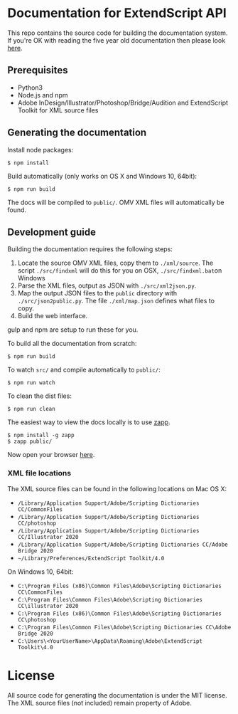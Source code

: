 # Documentation for ExtendScript API #

This repo contains the source code for building the documentation system. If you're  OK with reading the five year old documentation then please look [here](http://yearbook.github.com).

## Prerequisites ##

  - Python3
  - Node.js and npm
  - Adobe InDesign/Illustrator/Photoshop/Bridge/Audition and ExtendScript Toolkit for XML source files

## Generating the documentation ##

Install node packages:

    $ npm install

Build automatically (only works on OS X and Windows 10, 64bit):

    $ npm run build

The docs will be compiled to `public/`. OMV XML files will automatically be found.

## Development guide ##

Building the documentation requires the following steps:

  1. Locate the source OMV XML files, copy them to `./xml/source`. The script `./src/findxml` will do this for you on OSX, `./src/findxml.bat`on Windows
  2. Parse the XML files, output as JSON with `./src/xml2json.py`.
  3. Map the output JSON files to the `public` directory with `./src/json2public.py`. The file `./xml/map.json` defines what files to copy.
  4. Build the web interface.

gulp and npm are setup to run these for you.

To build all the documentation from scratch:

    $ npm run build
    
To watch `src/` and compile automatically to `public/`:

    $ npm run watch

To clean the dist files:

    $ npm run clean

The easiest way to view the docs locally is to use [zapp](https://www.github.com/wridgers/zapp).

    $ npm install -g zapp
    $ zapp public/

Now open your browser [here](http://localhost:8080).

### XML file locations ###

The XML source files can be found in the following locations on Mac OS X:

  - `/Library/Application Support/Adobe/Scripting Dictionaries CC/CommonFiles`
  - `/Library/Application Support/Adobe/Scripting Dictionaries CC/photoshop`
  - `/Library/Application Support/Adobe/Scripting Dictionaries CC/Illustrator 2020`
  - `/Library/Application Support/Adobe/Scripting Dictionaries CC/Adobe Bridge 2020`
  - `~/Library/Preferences/ExtendScript Toolkit/4.0`
  
On Windows 10, 64bit:

  - `C:\Program Files (x86)\Common Files\Adobe\Scripting Dictionaries CC\CommonFiles`
  - `C:\Program Files\Common Files\Adobe\Scripting Dictionaries CC\illustrator 2020`
  - `C:\Program Files (x86)\Common Files\Adobe\Scripting Dictionaries CC\photoshop`
  - `C:\Program Files\Common Files\Adobe\Scripting Dictionaries CC\Adobe Bridge 2020`
  - `C:\Users\<YourUserName>\AppData\Roaming\Adobe\ExtendScript Toolkit\4.0`

# License #

All source code for generating the documentation is under the MIT license. The XML source files (not included) remain property of Adobe.
